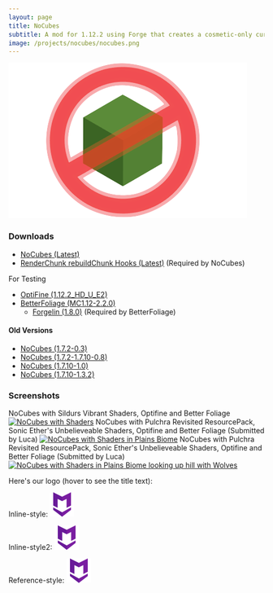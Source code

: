 ```yaml
---
layout: page
title: NoCubes
subtitle: A mod for 1.12.2 using Forge that creates a cosmetic-only curved terrain layout in Minecraft
image: /projects/nocubes/nocubes.png
---
```

![alt text](/projects/nocubes/banner.png "NoCubes logo by Spoobs Ghostly")
### Downloads
- [NoCubes (Latest)](https://github.com/Cadiboo/NoCubes/releases/latest)
- [RenderChunk rebuildChunk Hooks (Latest)](https://github.com/Cadiboo/RenderChunk-rebuildChunk-Hooks/releases/latest) (Required by NoCubes)

For Testing
- [OptiFine (1.12.2_HD_U_E2)](https://optifine.net/downloads)
- [BetterFoliage (MC1.12-2.2.0)](https://www.curseforge.com/minecraft/mc-mods/better-foliage)
	- [Forgelin (1.8.0)](https://minecraft.curseforge.com/projects/shadowfacts-forgelin) (Required by BetterFoliage)

#### Old Versions
- [NoCubes (1.7.2-0.3)](/projects/nocubes/mods/No-Cubes-Mod-1.7.2-0.3.jar)
- [NoCubes (1.7.2-1.7.10-0.8)](/projects/mods/nocubes/noCubes-1.7.2-1.7.10-0.8.jar)
- [NoCubes (1.7.10-1.0)](/projects/nocubes/mods/nocubes-1.0.jar)
- [NoCubes (1.7.10-1.3.2)](/projects/nocubes/mods/[1.7.10]NoCubes1.3.2-Fixed.jar)

### Screenshots
NoCubes with Sildurs Vibrant Shaders, Optifine and Better Foliage
[![NoCubes with Shaders](nocubes_shaders)](nocubes_shaders)
NoCubes with Pulchra Revisited ResourcePack, Sonic Ether's Unbelieveable Shaders, Optifine and Better Foliage (Submitted by Luca)
[![NoCubes with Shaders in Plains Biome](plains)](plains)
NoCubes with Pulchra Revisited ResourcePack, Sonic Ether's Unbelieveable Shaders, Optifine and Better Foliage (Submitted by Luca)
[![NoCubes with Shaders in Plains Biome looking up hill with Wolves](plains_hill_wolf)](plains_hill_wolf)


Here's our logo (hover to see the title text):

Inline-style: 
![alt text](https://github.com/adam-p/markdown-here/raw/master/src/common/images/icon48.png "Logo Title Text 1")

Inline-style2: 
!["Logo Title Text 1"](https://github.com/adam-p/markdown-here/raw/master/src/common/images/icon48.png )

Reference-style: 
![alt text][logo]

[logo]: https://github.com/adam-p/markdown-here/raw/master/src/common/images/icon48.png "Logo Title Text 2"

[nocubes_shaders]: /projects/nocubes/screenshots/nocubes_shaders.png ""
[plains]: /projects/nocubes/screenshots/plains.png ""
[plains_hill_wolf]: /projects/nocubes/screenshots/plains_hill_wolf.png ""